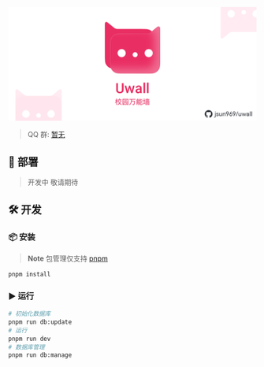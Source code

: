 ![header](./images/header.png)

> QQ 群: [暂无](https://jq.qq.com/?_wv=1027&k=MSNyMu0O)

## 🚀 部署

> 开发中 敬请期待

## 🛠️ 开发

### 📦 安装

> **Note**
> 包管理仅支持 [pnpm](https://pnpm.io/)

```bash
pnpm install
```

### ▶️ 运行

```bash
# 初始化数据库
pnpm run db:update
# 运行
pnpm run dev
# 数据库管理
pnpm run db:manage
```
